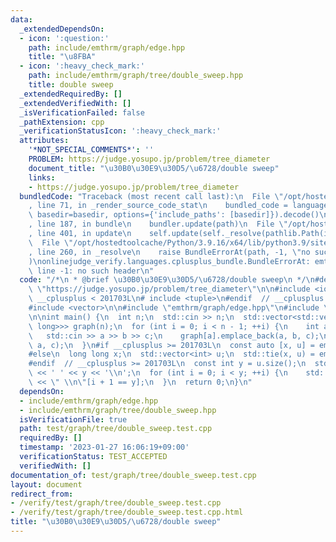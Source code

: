 ```yaml
---
data:
  _extendedDependsOn:
  - icon: ':question:'
    path: include/emthrm/graph/edge.hpp
    title: "\u8FBA"
  - icon: ':heavy_check_mark:'
    path: include/emthrm/graph/tree/double_sweep.hpp
    title: double sweep
  _extendedRequiredBy: []
  _extendedVerifiedWith: []
  _isVerificationFailed: false
  _pathExtension: cpp
  _verificationStatusIcon: ':heavy_check_mark:'
  attributes:
    '*NOT_SPECIAL_COMMENTS*': ''
    PROBLEM: https://judge.yosupo.jp/problem/tree_diameter
    document_title: "\u30B0\u30E9\u30D5/\u6728/double sweep"
    links:
    - https://judge.yosupo.jp/problem/tree_diameter
  bundledCode: "Traceback (most recent call last):\n  File \"/opt/hostedtoolcache/Python/3.9.16/x64/lib/python3.9/site-packages/onlinejudge_verify/documentation/build.py\"\
    , line 71, in _render_source_code_stat\n    bundled_code = language.bundle(stat.path,\
    \ basedir=basedir, options={'include_paths': [basedir]}).decode()\n  File \"/opt/hostedtoolcache/Python/3.9.16/x64/lib/python3.9/site-packages/onlinejudge_verify/languages/cplusplus.py\"\
    , line 187, in bundle\n    bundler.update(path)\n  File \"/opt/hostedtoolcache/Python/3.9.16/x64/lib/python3.9/site-packages/onlinejudge_verify/languages/cplusplus_bundle.py\"\
    , line 401, in update\n    self.update(self._resolve(pathlib.Path(included), included_from=path))\n\
    \  File \"/opt/hostedtoolcache/Python/3.9.16/x64/lib/python3.9/site-packages/onlinejudge_verify/languages/cplusplus_bundle.py\"\
    , line 260, in _resolve\n    raise BundleErrorAt(path, -1, \"no such header\"\
    )\nonlinejudge_verify.languages.cplusplus_bundle.BundleErrorAt: emthrm/graph/edge.hpp:\
    \ line -1: no such header\n"
  code: "/*\n * @brief \u30B0\u30E9\u30D5/\u6728/double sweep\n */\n#define PROBLEM\
    \ \"https://judge.yosupo.jp/problem/tree_diameter\"\n\n#include <iostream>\n#if\
    \ __cplusplus < 201703L\n# include <tuple>\n#endif  // __cplusplus < 201703L\n\
    #include <vector>\n\n#include \"emthrm/graph/edge.hpp\"\n#include \"emthrm/graph/tree/double_sweep.hpp\"\
    \n\nint main() {\n  int n;\n  std::cin >> n;\n  std::vector<std::vector<emthrm::Edge<long\
    \ long>>> graph(n);\n  for (int i = 0; i < n - 1; ++i) {\n    int a, b, c;\n \
    \   std::cin >> a >> b >> c;\n    graph[a].emplace_back(a, b, c);\n    graph[b].emplace_back(b,\
    \ a, c);\n  }\n#if __cplusplus >= 201703L\n  const auto [x, u] = emthrm::double_sweep(graph);\n\
    #else\n  long long x;\n  std::vector<int> u;\n  std::tie(x, u) = emthrm::double_sweep(graph);\n\
    #endif  // __cplusplus >= 201703L\n  const int y = u.size();\n  std::cout << x\
    \ << ' ' << y << '\\n';\n  for (int i = 0; i < y; ++i) {\n    std::cout << u[i]\
    \ << \" \\n\"[i + 1 == y];\n  }\n  return 0;\n}\n"
  dependsOn:
  - include/emthrm/graph/edge.hpp
  - include/emthrm/graph/tree/double_sweep.hpp
  isVerificationFile: true
  path: test/graph/tree/double_sweep.test.cpp
  requiredBy: []
  timestamp: '2023-01-27 16:06:19+09:00'
  verificationStatus: TEST_ACCEPTED
  verifiedWith: []
documentation_of: test/graph/tree/double_sweep.test.cpp
layout: document
redirect_from:
- /verify/test/graph/tree/double_sweep.test.cpp
- /verify/test/graph/tree/double_sweep.test.cpp.html
title: "\u30B0\u30E9\u30D5/\u6728/double sweep"
---
```

